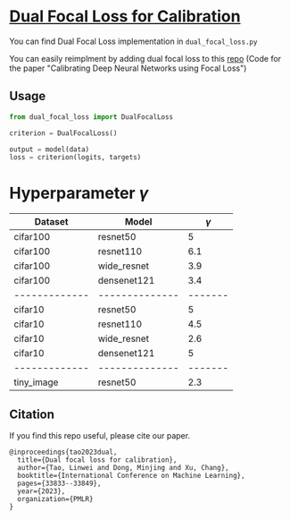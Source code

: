 # [Dual Focal Loss for Calibration]([url](https://arxiv.org/abs/2305.13665))

You can find Dual Focal Loss implementation in `dual_focal_loss.py`

You can easily reimplment by adding dual focal loss to this [repo](https://github.com/torrvision/focal_calibration.git) (Code for the paper "Calibrating Deep Neural Networks using Focal Loss")

## Usage
```python
from dual_focal_loss import DualFocalLoss

criterion = DualFocalLoss()

output = model(data)
loss = criterion(logits, targets)

```

# Hyperparameter $\gamma$

| Dataset     | Model        | $\gamma$ |
|-------------|--------------|-------|
| cifar100    | resnet50     | 5     |
| cifar100    | resnet110    | 6.1   |
| cifar100    | wide_resnet  | 3.9   |
| cifar100    | densenet121  | 3.4   |
|-------------|--------------|-------|
| cifar10     | resnet50     | 5     |
| cifar10     | resnet110    | 4.5   |
| cifar10     | wide_resnet  | 2.6   |
| cifar10     | densenet121  | 5     |
|-------------|--------------|-------|
| tiny_image  | resnet50  | 2.3   |

## Citation
If you find this repo useful, please cite our paper.
```
@inproceedings{tao2023dual,
  title={Dual focal loss for calibration},
  author={Tao, Linwei and Dong, Minjing and Xu, Chang},
  booktitle={International Conference on Machine Learning},
  pages={33833--33849},
  year={2023},
  organization={PMLR}
}
```
